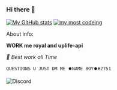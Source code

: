 ### Hi there 👋

[![My GitHub stats](https://github-readme-stats.vercel.app/api?username=namekinggamerboy&count_private=true&show_border=false&show_icons=true&title_color=fff&icon_color=79ff97&text_color=9f9f9f&bg_color=000000)](https://github.com/namekinggamerboy/namekinggamerboy)
[![my most codeing](https://github-readme-stats.vercel.app/api/top-langs/?username=namekinggamerboy&show_border=false&show_icons=true&title_color=fff&icon_color=79ff97&text_color=9f9f9f&bg_color=000000)](https://github.com/namekinggamerboy/namekinggamerboy)

About info:

 **WORK me royal and uplife-api**

*🤗 Best work all Time*

``` QUESTIONS U JUST DM ME ⏺️NAME BOY⏺️#2751 ```


![Discord](https://discord.c99.nl/widget/theme-3/642518159013969920.png)
